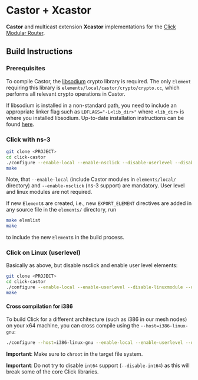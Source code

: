 # Castor + Xcastor
**Castor** and multicast extension **Xcastor** implementations for the [Click Modular Router](http://www.read.cs.ucla.edu/click/).

## Build Instructions

### Prerequisites
To compile Castor, the [libsodium](https://download.libsodium.org/doc/) crypto library is required.
The only `Element` requiring this library is `elements/local/castor/crypto/crypto.cc`, which performs all relevant crypto operations in Castor.

If libsodium is installed in a non-standard path, you need to include an appropriate linker flag such as `LDFLAGS="-L<lib_dir>"` where `<lib_dir>` is where you installed libsodium.
Up-to-date installation instructions can be found [here](https://download.libsodium.org/doc/installation/index.html).

### Click with ns-3
```bash
git clone <PROJECT>
cd click-castor
./configure --enable-local --enable-nsclick --disable-userlevel --disable-linuxmodule --disable-app --disable-aqm --disable-analysis --disable-test --disable-tcpudp --disable-icmp --disable-threads --disable-tools CXXFLAGS="-std=c++11"
make
```
Note, that `--enable-local` (include Castor modules in `elements/local/` directory) and `--enable-nsclick` (ns-3 support) are mandatory. User level and linux modules are not required.

If new `Element`s are created, i.e., new `EXPORT_ELEMENT` directives are added in any source file in the `elements/` directory, run
```bash
make elemlist
make
```
to include the new `Element`s in the build process.

### Click on Linux (userlevel)
Basically as above, but disable nsclick and enable user level elements:
```bash
git clone <PROJECT>
cd click-castor
./configure --enable-local --enable-userlevel --disable-linuxmodule --disable-app --disable-aqm --disable-analysis --disable-test --disable-tcpudp --disable-icmp --disable-threads
make
```

#### Cross compilation for i386
To build Click for a different architecture (such as i386 in our mesh nodes) on your x64 machine, you can cross compile using the `--host=i386-linux-gnu`:
```bash
./configure --host=i386-linux-gnu --enable-local --enable-userlevel --disable-linuxmodule --disable-app --disable-aqm --disable-analysis --disable-test --disable-tcpudp --disable-icmp --disable-threads
```

**Important**: Make sure to `chroot` in the target file system.

**Important**: Do not try to disable `int64` support (`--disable-int64`) as this will break some of the core Click libraries.
